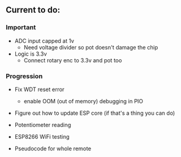 ## Current to do:

### Important
- ADC input capped at 1v
	- Need voltage divider so pot doesn't damage the chip
- Logic is 3.3v
	- Connect rotary enc to 3.3v and pot too

### Progression
- Fix WDT reset error
	- enable OOM (out of memory) debugging in PIO
- Figure out how to update ESP core (if that's a thing you can do)
	
- Potentiometer reading
- ESP8266 WiFi testing
- Pseudocode for whole remote